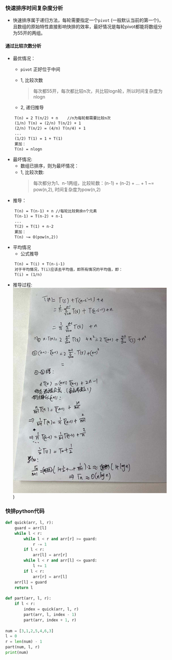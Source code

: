 ### 快速排序时间复杂度分析
- 快速排序属于递归方法，每轮需要指定一个`pivot` (一般默认当前的第一个)，且数组的原始特性直接影响快排的效率，最好情况是每轮pivot都能将数组分为55开的两组。

#### 通过比较次数分析
- 最优情况：
  - `pivot` 正好位于中间
  - 1, 比较次数
    > 每次都55开，每次都比较n次，共比较logn轮，所以时间复杂度为nlogn

  - 2, 递归推导   
```
    T(n) = 2 T(n/2) + n    //n为每轮都需要比较n次
    (1/n) T(n) = (2/n) T(n/2) + 1
    (2/n) T(n/2) = (4/n) T(n/4) + 1
    ...
    (1/2) T(1) = 1 + T(1)
    累加：
    T(n) = nlogn
```

- 最坏情况:
  - 数组已排序，则为最坏情况：
  - 1, 比较次数:
    > 每次都分为1、n-1两组，比较轮数：(n-1) + (n-2) + ... + 1 ~= pow(n,2), 时间复杂度为pow(n,2)
- 推导：
```
    T(n) = T(n-1) + n //每轮比较剩余n个元素
    T(n-1) = T(n-2) + n-1
    ...
    T(2) = T(1) + n-2
    累加：
    T(n) ~= O(pow(n,2))
```

- 平均情况
  - 公式推导
```
    T(n) = T(i) + T(n-i-1)
    对于平均情况，T(i)应该去平均值，即所有情况的平均值，即：
    T(i) = (1/n)
```
  - 推导过程:
![](https://raw.githubusercontent.com/CrayT/picCabin/master/%E5%BF%AB%E6%8E%92%E5%B9%B3%E5%9D%87%E5%A4%8D%E6%9D%82%E5%BA%A6.jpg))

### 快排python代码
```python
def quick(arr, l, r):
    guard = arr[l]
    while l < r:
        while l < r and arr[r] >= guard:
            r -= 1
        if l < r:
            arr[l] = arr[r]
        while l < r and arr[l] <= guard:
            l += 1
        if l < r:
            arr[r] = arr[l]
    arr[l] = guard
    return l

def part(arr, l, r):
    if l < r:
        index = quick(arr, l, r)
        part(arr, l, index - 1)
        part(arr, index + 1, r)

num = [3,1,2,5,4,6,3]
l = 0
r = len(num) - 1
part(num, l, r)
print(num)
```